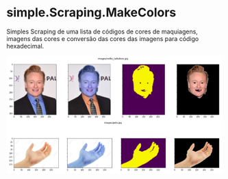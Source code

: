 # simple.Scraping.MakeColors
Simples Scraping de uma lista de códigos de cores de maquiagens, imagens das cores e conversão das cores das imagens para código hexadecimal. 

![segmet](example.png)
